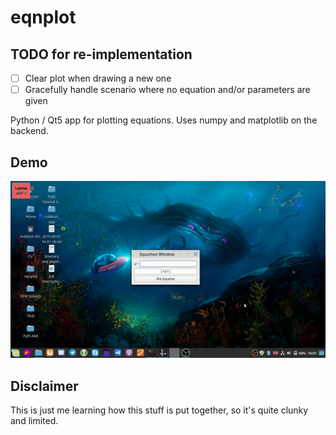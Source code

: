# eqnplot

## TODO for re-implementation

- [ ] Clear plot when drawing a new one
- [ ] Gracefully handle scenario where no equation and/or parameters are given

Python / Qt5 app for plotting equations. Uses numpy and matplotlib on the backend.

## Demo

![Demo](demo.gif)

## Disclaimer

This is just me learning how this stuff is put together, so it's quite clunky and limited.

